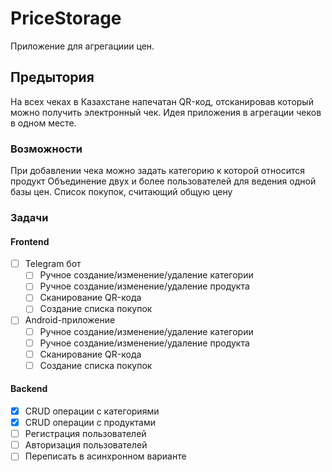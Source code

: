 # PriceStorage
Приложение для агрегациии цен.

## Предытория
На всех чеках в Казахстане напечатан QR-код, отсканировав который можно получить электронный чек. Идея приложения в агрегации чеков в одном месте.
### Возможности
При добавлении чека можно задать категорию к которой относится продукт
Объединение двух и более пользователей для ведения одной базы цен.
Список покупок, считающий общую цену

### Задачи
#### Frontend
- [ ] Telegram бот
  - [ ] Ручное создание/изменение/удаление категории
  - [ ] Ручное создание/изменение/удаление продукта
  - [ ] Сканирование QR-кода
  - [ ] Создание списка покупок
- [ ] Android-приложение
  - [ ] Ручное создание/изменение/удаление категории
  - [ ] Ручное создание/изменение/удаление продукта
  - [ ] Сканирование QR-кода
  - [ ] Создание списка покупок

#### Backend
- [x] CRUD операции с категориями
- [x] CRUD операции с продуктами
- [ ] Регистрация пользователей
- [ ] Авторизация пользователей
- [ ] Переписать в асинхронном варианте
